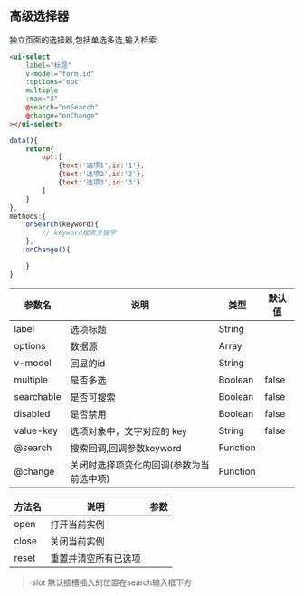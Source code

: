 ## 高级选择器
独立页面的选择器,包括单选多选,输入检索

```html
<ui-select
    label="标题" 
    v-model="form.id" 
    :options="opt"
    multiple
    :max="3"
    @search="onSearch"
    @change="onChange"
></ui-select>
```

```js
data(){
    return{
        opt:[
            {text:'选项1',id:'1'},
            {text:'选项2',id:'2'},
            {text:'选项3',id:'3'}
        ]
    }
},
methods:{
    onSearch(keyword){
        // keyword搜索关键字
    },
    onChange(){

    }
}
```


参数名          |  说明                                           |  类型         |  默认值
----------------|-------------------------------------------------|---------------|----------
label           | 选项标题                                        |   String      |
options         | 数据源                                          |   Array       |
v-model         | 回显的id                                        |   String      |
multiple        | 是否多选                                        |   Boolean     |   false
searchable      | 是否可搜索                                      |   Boolean     |   false
disabled        | 是否禁用                                        |   Boolean     |   false
value-key       | 选项对象中，文字对应的 key                      |   String      |   false
@search         | 搜索回调,回调参数keyword                        |   Function    |
@change         | 关闭时选择项变化的回调(参数为当前选中项)        |   Function    |



方法名          |  说明               |  参数               
----------------|---------------------|---------------
open            | 打开当前实例        |                      
close           | 关闭当前实例        |               
reset           | 重置并清空所有已选项|               

>slot
默认插槽插入的位置在search输入框下方

